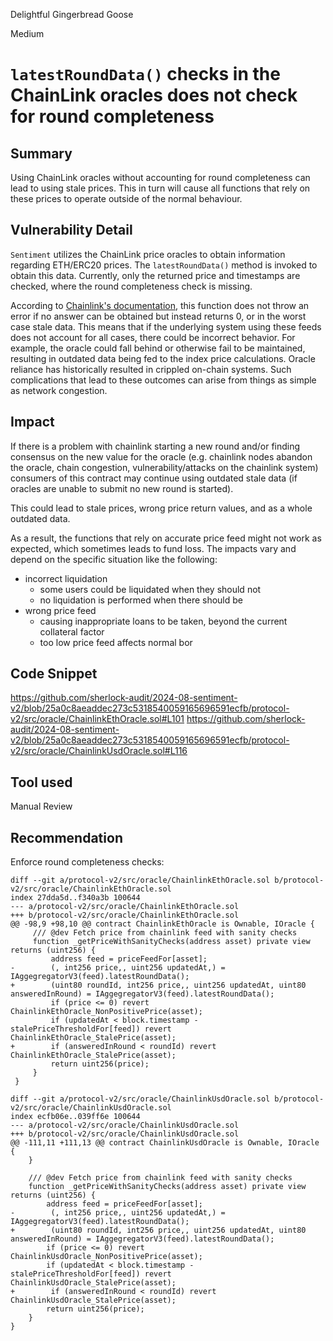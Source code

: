 Delightful Gingerbread Goose

Medium

# `latestRoundData()` checks in the ChainLink oracles does not check for round completeness

## Summary

Using ChainLink oracles without accounting for round completeness can lead to using stale prices. This in turn will cause all functions that rely on these prices to operate outside of the normal behaviour.

## Vulnerability Detail

`Sentiment` utilizes the ChainLink price oracles to obtain information regarding ETH/ERC20 prices. The `latestRoundData()` method is invoked to obtain this data. Currently, only the returned price and timestamps are checked, where the round completeness check is missing.

According to [Chainlink's documentation](https://docs.chain.link/data-feeds/historical-data), this function does not throw an error if no answer can be obtained but instead returns 0, or in the worst case stale data. This means that if the underlying system using these feeds does not account for all cases, there could be incorrect behavior. For example, the oracle could fall behind or otherwise fail to be maintained, resulting in outdated data being fed to the index price calculations. Oracle reliance has historically resulted in crippled on-chain systems. Such complications that lead to these outcomes can arise from things as simple as network congestion.

## Impact

If there is a problem with chainlink starting a new round and/or finding consensus on the new value for the oracle (e.g. chainlink nodes abandon the oracle, chain congestion, vulnerability/attacks on the chainlink system) consumers of this contract may continue using outdated stale data (if oracles are unable to submit no new round is started).

This could lead to stale prices, wrong price return values,  and as a whole outdated data.

As a result, the functions that rely on accurate price feed might not work as expected, which sometimes leads to fund loss. The impacts vary and depend on the specific situation like the following:

* incorrect liquidation
  * some users could be liquidated when they should not
  * no liquidation is performed when there should be
* wrong price feed
  * causing inappropriate loans to be taken, beyond the current collateral factor
  * too low price feed affects normal bor

## Code Snippet

https://github.com/sherlock-audit/2024-08-sentiment-v2/blob/25a0c8aeaddec273c5318540059165696591ecfb/protocol-v2/src/oracle/ChainlinkEthOracle.sol#L101
https://github.com/sherlock-audit/2024-08-sentiment-v2/blob/25a0c8aeaddec273c5318540059165696591ecfb/protocol-v2/src/oracle/ChainlinkUsdOracle.sol#L116

## Tool used

Manual Review

## Recommendation

Enforce round completeness checks:

```solidity
diff --git a/protocol-v2/src/oracle/ChainlinkEthOracle.sol b/protocol-v2/src/oracle/ChainlinkEthOracle.sol
index 27dda5d..f340a3b 100644
--- a/protocol-v2/src/oracle/ChainlinkEthOracle.sol
+++ b/protocol-v2/src/oracle/ChainlinkEthOracle.sol
@@ -98,9 +98,10 @@ contract ChainlinkEthOracle is Ownable, IOracle {
     /// @dev Fetch price from chainlink feed with sanity checks
     function _getPriceWithSanityChecks(address asset) private view returns (uint256) {
         address feed = priceFeedFor[asset];
-        (, int256 price,, uint256 updatedAt,) = IAggegregatorV3(feed).latestRoundData();
+        (uint80 roundId, int256 price,, uint256 updatedAt, uint80 answeredInRound) = IAggegregatorV3(feed).latestRoundData();
         if (price <= 0) revert ChainlinkEthOracle_NonPositivePrice(asset);
         if (updatedAt < block.timestamp - stalePriceThresholdFor[feed]) revert ChainlinkEthOracle_StalePrice(asset);
+        if (answeredInRound < roundId) revert ChainlinkEthOracle_StalePrice(asset);
         return uint256(price);
     }
 }
 ```
 
 ```solidity
 diff --git a/protocol-v2/src/oracle/ChainlinkUsdOracle.sol b/protocol-v2/src/oracle/ChainlinkUsdOracle.sol
index ecfb06e..039ff6e 100644
--- a/protocol-v2/src/oracle/ChainlinkUsdOracle.sol
+++ b/protocol-v2/src/oracle/ChainlinkUsdOracle.sol
@@ -111,11 +111,13 @@ contract ChainlinkUsdOracle is Ownable, IOracle {
     }
 
     /// @dev Fetch price from chainlink feed with sanity checks
     function _getPriceWithSanityChecks(address asset) private view returns (uint256) {
         address feed = priceFeedFor[asset];
-        (, int256 price,, uint256 updatedAt,) = IAggegregatorV3(feed).latestRoundData();
+        (uint80 roundId, int256 price,, uint256 updatedAt, uint80 answeredInRound) = IAggegregatorV3(feed).latestRoundData();
         if (price <= 0) revert ChainlinkUsdOracle_NonPositivePrice(asset);
         if (updatedAt < block.timestamp - stalePriceThresholdFor[feed]) revert ChainlinkUsdOracle_StalePrice(asset);
+        if (answeredInRound < roundId) revert ChainlinkUsdOracle_StalePrice(asset);
         return uint256(price);
     }
 }
 ```